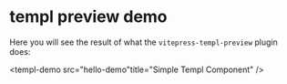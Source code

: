 # templ preview demo

Here you will see the result of what the `vitepress-templ-preview` plugin does:

<templ-demo src="hello-demo"title="Simple Templ Component" />
